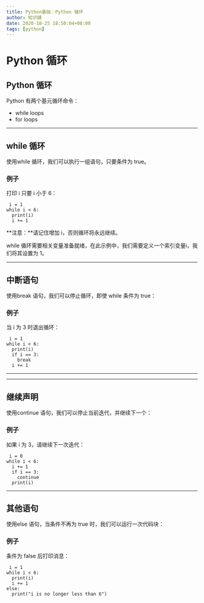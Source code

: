 ```yaml
---
title: Python基础：Python 循环
author: 知识铺
date: 2020-10-25 18:50:04+08:00
tags: [python]
---
```


# Python 循环

## Python 循环

Python 有两个基元循环命令：

* while loops
* for loops

---

## while 循环

使用while 循环，我们可以执行一组语句，只要条件为 true。

### 例子

打印 i 只要 i 小于 6：

```
 i = 1
while i < 6:
  print(i)
  i += 1 

```

**注意：**请记住增加 i，否则循环将永远继续。

while 循环需要相关变量准备就绪，在此示例中，我们需要定义一个索引变量i，我们将其设置为 1。

---

## 中断语句

使用break 语句，我们可以停止循环，即使 while 条件为 true：

### 例子

当 i 为 3 时退出循环：

```
 i = 1
while i < 6:
  print(i)
  if i == 3:
    break
  i += 1

```

---

---

## 继续声明

使用continue 语句，我们可以停止当前迭代，并继续下一个：

### 例子

如果 i 为 3，请继续下一次迭代：

```
 i = 0
while i < 6:
  i += 1
  if i == 3:
    continue
  print(i) 

```

---

## 其他语句

使用else 语句，当条件不再为 true 时，我们可以运行一次代码块：

### 例子

条件为 false 后打印消息：

```
 i = 1
while i < 6:
  print(i)
  i += 1
else:
  print("i is no longer less than 6") 

```
